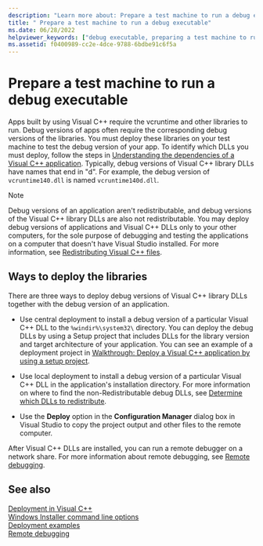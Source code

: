 ```yaml
---
description: "Learn more about: Prepare a test machine to run a debug executable"
title: " Prepare a test machine to run a debug executable"
ms.date: 06/28/2022
helpviewer_keywords: ["debug executable, preparing a test machine to run"]
ms.assetid: f0400989-cc2e-4dce-9788-6bdbe91c6f5a
---
```

# Prepare a test machine to run a debug executable

Apps built by using Visual C++ require the vcruntime and other libraries to run. Debug versions of apps often require the corresponding debug versions of the libraries. You must deploy these libraries on your test machine to test the debug version of your app. To identify which DLLs you must deploy, follow the steps in [Understanding the dependencies of a Visual C++ application](understanding-the-dependencies-of-a-visual-cpp-application.md). Typically, debug versions of Visual C++ library DLLs have names that end in "d". For example, the debug version of `vcruntime140.dll` is named `vcruntime140d.dll`.

> [!NOTE]
> Debug versions of an application aren't redistributable, and debug versions of the Visual C++ library DLLs are also not redistributable. You may deploy debug versions of applications and Visual C++ DLLs only to your other computers, for the sole purpose of debugging and testing the applications on a computer that doesn't have Visual Studio installed. For more information, see [Redistributing Visual C++ files](redistributing-visual-cpp-files.md).

## Ways to deploy the libraries

There are three ways to deploy debug versions of Visual C++ library DLLs together with the debug version of an application.

- Use central deployment to install a debug version of a particular Visual C++ DLL to the `%windir%\system32\` directory. You can deploy the debug DLLs by using a Setup project that includes DLLs for the library version and target architecture of your application. You can see an example of a deployment project in [Walkthrough: Deploy a Visual C++ application by using a setup project](walkthrough-deploying-a-visual-cpp-application-by-using-a-setup-project.md).

- Use local deployment to install a debug version of a particular Visual C++ DLL in the application's installation directory. For more information on where to find the non-Redistributable debug DLLs, see [Determine which DLLs to redistribute](./determining-which-dlls-to-redistribute.md).

- Use the **Deploy** option in the **Configuration Manager** dialog box in Visual Studio to copy the project output and other files to the remote computer.

After Visual C++ DLLs are installed, you can run a remote debugger on a network share. For more information about remote debugging, see [Remote debugging](/visualstudio/debugger/remote-debugging).

## See also

[Deployment in Visual C++](deployment-in-visual-cpp.md)\
[Windows Installer command line options](/windows/win32/Msi/command-line-options)\
[Deployment examples](deployment-examples.md)\
[Remote debugging](/visualstudio/debugger/remote-debugging)
